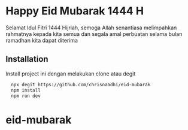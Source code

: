 # Happy Eid Mubarak 1444 H

Selamat Idul Fitri 1444 Hijriah, semoga Allah senantiasa melimpahkan rahmatnya kepada kita semua dan segala amal perbuatan selama bulan ramadhan kita dapat diterima

## Installation

Install project ini dengan melakukan clone atau degit

```bash
  npx degit https://github.com/chrisnaadhi/eid-mubarak
  npm install
  npm run dev
```
# eid-mubarak
